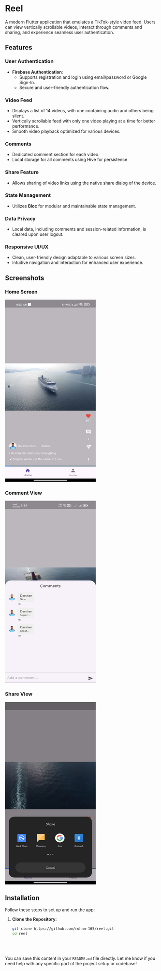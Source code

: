 # Reel  

A modern Flutter application that emulates a TikTok-style video feed. Users can view vertically scrollable videos, interact through comments and sharing, and experience seamless user authentication.  

## Features  

### User Authentication  
- **Firebase Authentication**:  
  - Supports registration and login using email/password or Google Sign-In.  
  - Secure and user-friendly authentication flow.  

### Video Feed  
- Displays a list of 14 videos, with one containing audio and others being silent.  
- Vertically scrollable feed with only one video playing at a time for better performance.  
- Smooth video playback optimized for various devices.  

### Comments  
- Dedicated comment section for each video.  
- Local storage for all comments using Hive for persistence.   

### Share Feature  
- Allows sharing of video links using the native share dialog of the device.  

### State Management  
- Utilizes **Bloc** for modular and maintainable state management.  

### Data Privacy  
- Local data, including comments and session-related information, is cleared upon user logout.  

### Responsive UI/UX  
- Clean, user-friendly design adaptable to various screen sizes.  
- Intuitive navigation and interaction for enhanced user experience.  

## Screenshots  

### Home Screen  
<img src="screenshots/reel.jpg" alt="Home Screen" width="300" height="600">  

### Comment View  
<img src="screenshots/comment.jpg" alt="Comment View" width="300" height="600">  

### Share View  
<img src="screenshots/share.jpg" alt="Share View" width="300" height="600">  

## Installation  

Follow these steps to set up and run the app:  

1. **Clone the Repository**:  
   ```bash  
   git clone https://github.com/rohan-165/reel.git  
   cd reel  


 
You can save this content in your `README.md` file directly. Let me know if you need help with any specific part of the project setup or codebase!
  
